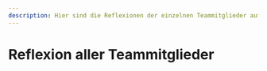 ```yaml
---
description: Hier sind die Reflexionen der einzelnen Teammitglieder aufgelistet
---
```


# Reflexion aller Teammitglieder

